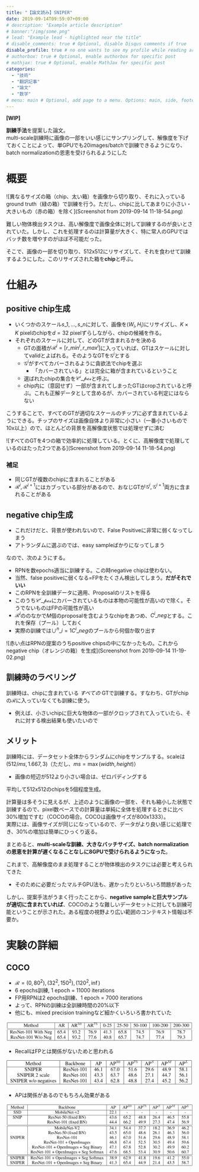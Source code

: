 ```yaml
---
title: "【論文読み】SNIPER"
date: 2019-09-14T09:59:07+09:00
# description: "Example article description"
# banner:"/img/some.png"
# lead: "Example lead - highlighted near the title"
# disable_comments: true # Optional, disable Disqus comments if true
disable_profile: true # no one wants to see my profile while reading articles
# authorbox: true # Optional, enable authorbox for specific post
# mathjax: true # Optional, enable MathJax for specific post
categories:
  - "技術"
  - "翻訳記事"
  - "論文"
  - "数学"
# menu: main # Optional, add page to a menu. Options: main, side, footer
---
```


**[WIP]**

**訓練手法**を提案した論文。  
multi-scale訓練時に画像の一部をいい感じにサンプリングして、解像度を下げておくことによって、単GPUでも20images/batchで訓練できるようになり、batch normalizationの恩恵を受けられるようにした

# 概要

![異なるサイズの箱（chip、太い箱）を画像から切り取り、それに入っているground truth（緑の箱）で訓練を行う。ただし、chipに比してあまりに小さい・大きいもの（赤の箱）を除く](Screenshot from 2019-09-14 11-18-54.png)

難しい物体検出タスクは、高い解像度で画像全体に対して訓練するのが良いとされていた。しかし、これを処理するのは計算量が大きく、特に常人のGPUではバッチ数を増やすのがほぼ不可能だった。

そこで、画像の一部を切り取り、512x512にリサイズして、それを食わせて訓練するようにした。このリサイズされた箱を**chip**と呼ぶ。

# 仕組み

## positive chip生成

* いくつかのスケール$s\_1, \ldots ,s\_n$に対して、画像を$(W_i, H_i)$にリサイズし、$K\times K$ pixelのchipを$d=32$ pixelずらしながら、chipの候補を作る。
* それぞれのスケールに対して、どのGTが含まれるかを決める
	* GTの面積が$\mathcal{R}^i =\left[ r\_{min}^i, r\_{max}^i \right]$に入っていれば、GTはスケールに対してvalidとよばれる。そのようなGTを$\mathcal{G}^i$とする
	* $\mathcal{G}^i$がすべてカバーされるように貪欲法でchipを選ぶ
		* 「カバーされている」とは完全に箱が含まれているということ
	* 選ばれたchipの集合を$\mathcal{C^i\_{pos}}$と呼ぶ。
	* chip内に（意図せず）一部が含まれてしまったGTはcropされていると呼ぶ。これも正解データとして含めるが、カバーされている判定にはならない

こうすることで、すべてのGTが適切なスケールのチップに必ず含まれているようにできる。チップのサイズは画像自体より非常に小さい（一番小さいもので10x以上）ので、ほとんどの背景を高解像度状態では処理せずに済む

![すべてのGTを4つの箱で効率的に処理している。とくに、高解像度で処理しているのはたった2つである](Screenshot from 2019-09-14 11-18-54.png)

### 補足
* 同じGTが複数のchipに含まれることがある
* $\mathcal{R}^i, \mathcal{R}^{i+1}$にはカブっている部分があるので、おなじGTが$\mathcal{G}^i, \mathcal{G}^{i+1}$両方に含まれることがある

## negative chip生成

* これだけだと、背景が使われないので、False Positiveに非常に弱くなってしまう
* アトランダムに選ぶのでは、easy sampleばかりになってしまう

なので、次のようにする。

* RPNを数epochs適当に訓練する。この時negative chipは使わない。
* 当然、false positiveに弱くなる=FPをたくさん検出してしまう。**だがそれでいい**
* このRPNを全訓練データに適用、Proposalのリストを得る
* このうち$\mathcal{C^i\_{pos}}$にカバーされているものは本物の可能性が高いので除く。そうでないものはFPの可能性が高い
* $\mathcal{R}^i$ののなかで$M$個のproposalを含むようなchipをあつめ、$C^i\_{neg}$とする。これを保存（プール）しておく
* 実際の訓練では$\cup ^n \_{i=1} C^i\_{neg}$のプールから何個か取り出す

![赤い点はRPNの提案のうちpositive chipsの中になかったもの。これからnegative chip（オレンジの箱）を生成](Screenshot from 2019-09-14 11-19-02.png)

## 訓練時のラベリング

訓練時は、chipに含まれている *すべての* GTで訓練する。すなわち、GTがchipの$\mathcal{R}$に入っていなくても訓練に使う。

* 例えば、小さいchipに巨大な物体の一部がクロップされて入っていたら、それに対する検出結果も使いたいので

## メリット

訓練時には、データセット全体からランダムにchipをサンプルする。scaleは$(512/ms, 1.667, 3)$（ただし、$ms=\max(width, height)$）

* 画像の短辺が512より小さい場合は、ゼロパディングする

平均して512x512のchipsを5個程度生成。

計算量は多そうに見えるが、上述のように画像の一部を、それも縮小した状態で訓練するので、pixel数ベースでの計算量は単純に全体を処理するときに比べ30%増加ですむ（COCOの場合。COCOは画像サイズが800x1333）。  
実際には、画像サイズが同じになっているので、データがより良い感じに処理でき、30%の増加は簡単にひっくり返る。

まとめると、**multi-scaleな訓練、大きなバッチサイズ、batch normalizationの恩恵を計算が遅くなることなしに8GPUで受けられるようになった**。

これまで、高解像度のまま処理することが物体検出のタスクには必要と考えられてきた

* そのために必要だったマルチGPU法も、遅かったりといろいろ問題があった

しかし、提案手法がうまく行ったことから、**negative sampleと巨大サンプルが適切に含まれていれば**、COCOのような難しいデータセットに対しても訓練可能ということが示された。ある程度の視野より広い範囲のコンテキスト情報は不要か。

# 実験の詳細

## COCO

* $\mathcal{R} = (0, 80^2), (32^2, 150^2), (120^2, \inf)$
* 6 epochs訓練, 1 epoch = 11000 iterations
* FP用RPNは2 epochs訓練、1 epoch = 7000 iterations
* よって、RPNの訓練は全訓練時間の20%以下
* 他にも、mixed precision trainingなど細かくいろいろ書かれていた

![なんと、Recallはnegative chip samplingにまったく影響されていない](table1.png)

* RecallはFPとは関係がないためと思われる

![](table2.png)

* APは関係があるのでもちろん効果がある


![](table3.png)
